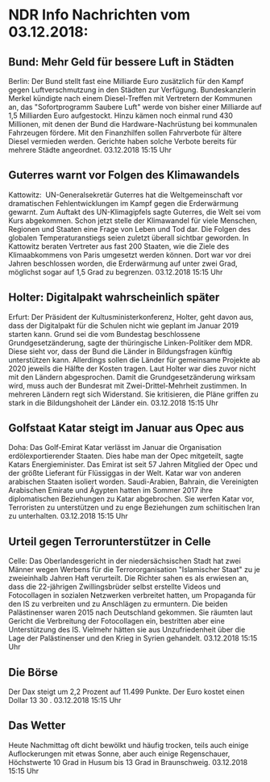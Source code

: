 # NDR Info Nachrichten vom 03.12.2018:


## Bund: Mehr Geld für bessere Luft in Städten
Berlin: Der Bund stellt fast eine Milliarde Euro zusätzlich für den Kampf gegen Luftverschmutzung in den Städten zur Verfügung. Bundeskanzlerin Merkel kündigte nach einem Diesel-Treffen mit Vertretern der Kommunen an, das "Sofortprogramm Saubere Luft" werde von bisher einer Milliarde auf 1,5 Milliarden Euro aufgestockt. Hinzu kämen noch einmal rund 430 Millionen, mit denen der Bund die Hardware-Nachrüstung bei kommunalen Fahrzeugen fördere. Mit den Finanzhilfen sollen Fahrverbote für ältere Diesel vermieden werden. Gerichte haben solche Verbote bereits für mehrere Städte angeordnet. 03.12.2018 15:15 Uhr 

## Guterres warnt vor Folgen des Klimawandels
Kattowitz:   UN-Generalsekretär Guterres hat die Weltgemeinschaft vor dramatischen Fehlentwicklungen im Kampf gegen die Erderwärmung gewarnt. Zum Auftakt des UN-Klimagipfels sagte Guterres, die Welt sei vom Kurs abgekommen. Schon jetzt stelle der Klimawandel für viele Menschen, Regionen und Staaten eine Frage von Leben und Tod dar. Die Folgen des globalen Temperaturanstiegs seien zuletzt überall sichtbar geworden. In Kattowitz beraten Vertreter aus fast 200 Staaten, wie die Ziele des Klimaabkommens von Paris umgesetzt werden können. Dort war vor drei Jahren beschlossen worden, die Erderwärmung auf unter zwei Grad, möglichst sogar auf 1,5 Grad zu begrenzen. 03.12.2018 15:15 Uhr 

## Holter: Digitalpakt wahrscheinlich später
Erfurt: Der Präsident der Kultusministerkonferenz, Holter, geht davon aus, dass der Digitalpakt für die Schulen nicht wie geplant im Januar 2019 starten kann. Grund sei die vom Bundestag beschlossene Grundgesetzänderung, sagte der thüringische Linken-Politiker dem MDR. Diese sieht vor, dass der Bund die Länder in Bildungsfragen künftig unterstützen kann. Allerdings sollen die Länder für gemeinsame Projekte ab 2020 jeweils die Hälfte der Kosten tragen. Laut Holter war dies zuvor nicht mit den Ländern abgesprochen. Damit die Grundgesetzänderung wirksam wird, muss auch der Bundesrat mit Zwei-Drittel-Mehrheit zustimmen. In mehreren Ländern regt sich Widerstand. Sie kritisieren, die Pläne griffen zu stark in die Bildungshoheit der Länder ein. 03.12.2018 15:15 Uhr 

## Golfstaat Katar steigt im Januar aus Opec aus
Doha: Das Golf-Emirat Katar verlässt im Januar die Organisation erdölexportierender Staaten. Dies habe man der Opec mitgeteilt, sagte Katars Energieminister. Das Emirat ist seit 57 Jahren Mitglied der Opec und der größte Lieferant für Flüssiggas in der Welt. Katar war von anderen arabischen Staaten isoliert worden. Saudi-Arabien, Bahrain, die Vereinigten Arabischen Emirate und Ägypten hatten im Sommer 2017 ihre diplomatischen Beziehungen zu Katar abgebrochen. Sie werfen Katar vor, Terroristen zu unterstützen und zu enge Beziehungen zum schiitischen Iran zu unterhalten. 03.12.2018 15:15 Uhr 

## Urteil gegen Terrorunterstützer in Celle
Celle: 	Das Oberlandesgericht in der niedersächsischen Stadt hat zwei Männer wegen Werbens für die Terrororganisation "Islamischer Staat" zu je zweieinhalb Jahren Haft verurteilt. Die Richter sahen es als erwiesen an, dass die 22-jährigen Zwillingsbrüder selbst erstellte Videos und Fotocollagen in sozialen Netzwerken verbreitet hatten, um Propaganda für den IS zu verbreiten und zu Anschlägen zu ermuntern. Die beiden Palästinenser waren 2015 nach Deutschland gekommen. Sie räumten laut Gericht die Verbreitung der Fotocollagen ein, bestritten aber eine Unterstützung des IS. Vielmehr hätten sie aus Unzufriedenheit über die Lage der Palästinenser und den Krieg in Syrien gehandelt. 03.12.2018 15:15 Uhr 

## Die Börse
Der Dax steigt um  2,2  Prozent auf  11.499  Punkte. Der Euro kostet einen Dollar  13 30 . 03.12.2018 15:15 Uhr 

## Das Wetter
Heute Nachmittag oft dicht bewölkt und häufig trocken, teils auch einige Auflockerungen mit etwas Sonne, aber auch einige Regenschauer, Höchstwerte 10 Grad in Husum bis 13 Grad in Braunschweig. 03.12.2018 15:15 Uhr 
